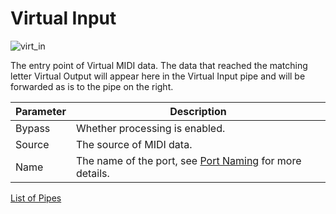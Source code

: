 # Virtual Input

![virt_in](https://blokas.io/images/midihub/pipes/virt_in.svg)

The entry point of Virtual MIDI data. The data that reached the matching letter Virtual Output will appear here in the Virtual Input pipe and will be forwarded as is to the pipe on the right.

| Parameter | Description                    |
| --------- | ------------------------------ |
| Bypass    | Whether processing is enabled. |
| Source    | The source of MIDI data.       |
| Name      | The name of the port, see [Port Naming](port-naming.md) for more details. |

<span class="blokas-web-hide">

[List of Pipes](index.md#the-list-of-pipes)

</span>